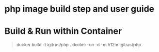 php image build step and user guide
==========

Build & Run within Container
===
> docker build -t igitras/php .
> docker run -d -m 512m igitras/php
